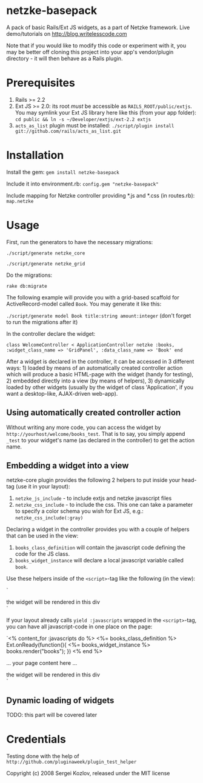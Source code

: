 # netzke-basepack
A pack of basic Rails/Ext JS widgets, as a part of Netzke framework. Live demo/tutorials on <http://blog.writelesscode.com>

Note that if you would like to modify this code or experiment with it, you may be better off cloning this project into your app's vendor/plugin directory - it will then behave as a Rails plugin.

# Prerequisites
1. Rails >= 2.2
2. Ext JS >= 2.0: its root *must* be accessible as `RAILS_ROOT/public/extjs`. You may symlink your Ext JS library here like this (from your app folder): `cd public && ln -s ~/Developer/extjs/ext-2.2 extjs`
3. `acts_as_list` plugin must be installed: `./script/plugin install git://github.com/rails/acts_as_list.git`

# Installation
Install the gem:
`gem install netzke-basepack`

Include it into environment.rb:
`config.gem "netzke-basepack"`

Include mapping for Netzke controller providing *.js and *.css (in routes.rb):
`map.netzke`

# Usage
First, run the generators to have the necessary migrations:

`./script/generate netzke_core`

`./script/generate netzke_grid`

Do the migrations:

`rake db:migrate`

The following example will provide you with a grid-based scaffold for ActiveRecord-model called `Book`. You may generate it like this:

`./script/generate model Book title:string amount:integer`
(don't forget to run the migrations after it)

In the controller declare the widget:

`class WelcomeController < ApplicationController
  netzke :books, :widget_class_name => 'GridPanel', :data_class_name => 'Book'
end`

After a widget is declared in the controller, it can be accessed in 3 different ways: 1) loaded by means of an automatically created controller action which will produce a basic HTML-page with the widget (handy for testing), 2) embedded directly into a view (by means of helpers), 3) dynamically loaded by other widgets (usually by the widget of class 'Application', if you want a desktop-like, AJAX-driven web-app).

## Using automatically created controller action
Without writing any more code, you can access the widget by `http://yourhost/welcome/books_test`. That is to say, you simply append `_test` to your widget's name (as declared in the controller) to get the action name.

## Embedding a widget into a view
netzke-core plugin provides the following 2 helpers to put inside your head-tag (use it in your layout):

1. `netzke_js_include` - to include extjs and netzke javascript files
2. `netzke_css_include` - to include the css. This one can take a parameter to specify a color schema you wish for Ext JS, e.g.: `netzke_css_include(:gray)`

Declaring a widget in the controller provides you with a couple of helpers that can be used in the view:

1. `books_class_definition` will contain the javascript code defining the code for the JS class.
2. `books_widget_instance` will declare a local javascript variable called `book`.

Use these helpers inside of the `<script>`-tag like the following (in the view):
	
`<script type="text/javascript" charset="utf-8">
<%= books_class_definition %>
Ext.onReady(function(){
	<%= books_widget_instance %>
	books.render("books");
})
</script>
<div id="books">the widget will be rendered in this div</div>`

If your layout already calls `yield :javascripts` wrapped in the `<script>`-tag, you can have all javascript-code in one place on the page:

`<% content_for :javascripts do %>
<%= books_class_definition %>
Ext.onReady(function(){
	<%= books_widget_instance %>
	books.render("books");
})
<% end %>
<p>... your page content here ...</p>
<div id="books">the widget will be rendered in this div</div>`

## Dynamic loading of widgets
TODO: this part will be covered later

# Credentials
Testing done with the help of `http://github.com/pluginaweek/plugin_test_helper`

Copyright (c) 2008 Sergei Kozlov, released under the MIT license
